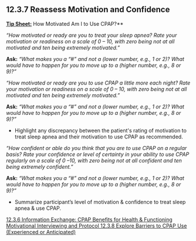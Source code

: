 ## 12.3.7 Reassess Motivation and Confidence

<div class="bs-callout bs-callout-info">
  <p>
    <strong><u>Tip Sheet:</u></strong>
   How Motivated Am I to Use CPAP?**
  </p>
</div>

_“How motivated or ready are you to treat your sleep apnea? Rate your motivation or readiness on a scale of 0 – 10, with zero being not at all motivated and ten being extremely motivated.”_

**Ask:** _“What makes you a “#” and not a (lower number, e.g., 1 or 2)? What would have to happen for you to move up to a (higher number, e.g., 8 or 9)?”_

_“How motivated or ready are you to use CPAP a little more each night? Rate your motivation or readiness on a scale of 0 – 10, with zero being not at all motivated and ten being extremely motivated.”_

**Ask:** _“What makes you a “#” and not a (lower number, e.g., 1 or 2)? What would have to happen for you to move up to a (higher number, e.g., 8 or 9)?”_

* Highlight any discrepancy between the patient's rating of motivation to treat sleep apnea and their motivation to use CPAP as recommended.

_“How confident or able do you think that you are to use CPAP on a regular basis? Rate your confidence or level of certainty in your ability to use CPAP regularly on a scale of 0 –10, with zero being not at all confident and ten being extremely confident.”_

**Ask:** _“What makes you a “#” and not a (lower number, e.g., 1 or 2)? What would have to happen for you to move up to a (higher number, e.g., 8 or 9)?”_

* Summarize participant’s level of motivation & confidence to treat sleep apnea & use CPAP.


<div class="center">
<div class="btn-group">
  <a href=":pages_path:/manuals/motivational-interviewing/12-03-06-info-exchange-cpap-benefits.md" class="btn btn-default">
    <span class="glyphicon glyphicon-chevron-left"></span>
    12.3.6 Information Exchange: CPAP Benefits for Health & Functioning
  </a>

  <a href=":pages_path:/manuals/motivational-interviewing" class="btn btn-default">
    <span class="glyphicon glyphicon-chevron-up"></span>
    Motivational Interviewing and Protocol
  </a>

  <a href=":pages_path:/motivational-interviewing/12-03-08-cpap-use-barriers.md" class="btn btn-success">
    <span class="glyphicon glyphicon-chevron-right"></span>
    12.3.8 Explore Barriers to CPAP Use (Experienced or Anticipated)
  </a>
</div>
</div>
